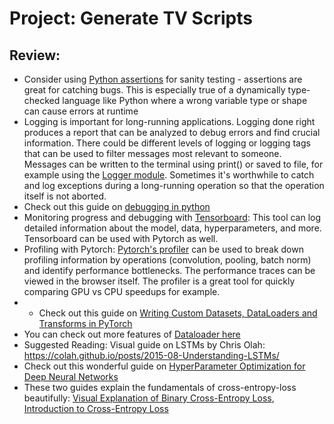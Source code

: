# Project: Generate TV Scripts

## Review:
* Consider using [Python assertions](https://realpython.com/lessons/assertions/) for sanity testing - assertions are great for catching bugs. This is especially true of a dynamically type-checked language like Python where a wrong variable type or shape can cause errors at runtime
* Logging is important for long-running applications. Logging done right produces a report that can be analyzed to debug errors and find crucial information. There could be different levels of logging or logging tags that can be used to filter messages most relevant to someone. Messages can be written to the terminal using print() or saved to file, for example using the [Logger module](https://docs.python.org/3/library/logging.html). Sometimes it's worthwhile to catch and log exceptions during a long-running operation so that the operation itself is not aborted.
* Check out this guide on [debugging in python](https://towardsdatascience.com/ultimate-guide-to-python-debugging-854dea731e1b)
* Monitoring progress and debugging with [Tensorboard](https://www.tensorflow.org/tensorboard): This tool can log detailed information about the model, data, hyperparameters, and more. Tensorboard can be used with Pytorch as well.
* Profiling with Pytorch: [Pytorch's profiler](https://pytorch.org/tutorials/recipes/recipes/profiler.html) can be used to break down profiling information by operations (convolution, pooling, batch norm) and identify performance bottlenecks. The performance traces can be viewed in the browser itself. The profiler is a great tool for quickly comparing GPU vs CPU speedups for example.
* * Check out this guide on [Writing Custom Datasets, DataLoaders and Transforms in PyTorch](https://pytorch.org/tutorials/beginner/data_loading_tutorial.html)
* You can check out more features of [Dataloader here](https://pytorch.org/docs/stable/data.html#torch.utils.data.DataLoader)
* Suggested Reading: Visual guide on LSTMs by Chris Olah: https://colah.github.io/posts/2015-08-Understanding-LSTMs/
* Check out this wonderful guide on [HyperParameter Optimization for Deep Neural Networks](https://blog.floydhub.com/guide-to-hyperparameters-search-for-deep-learning-models/)
* These two guides explain the fundamentals of cross-entropy-loss beautifully: [Visual Explanation of Binary Cross-Entropy Loss](https://towardsdatascience.com/understanding-binary-cross-entropy-log-loss-a-visual-explanation-a3ac6025181a), [Introduction to Cross-Entropy Loss](https://rdipietro.github.io/friendly-intro-to-cross-entropy-loss/#entropy)
